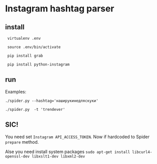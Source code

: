 # Instagram hashtag parser

## install

``` virtualenv .env```

``` source .env/bin/activate```

``` pip install grab```

``` pip install python-instagram```

## run

Examples:

```./spider.py --hashtag='наширукинедляскуки'```

```./spider.py  -t 'trendever'```


## SIC!
You need set `Instagram API_ACCESS_TOKEN`. Now if hardcoded to Spider `prepare` method.

Alse you need install system packages `sudo apt-get install libcurl4-openssl-dev libxslt1-dev libxml2-dev`
